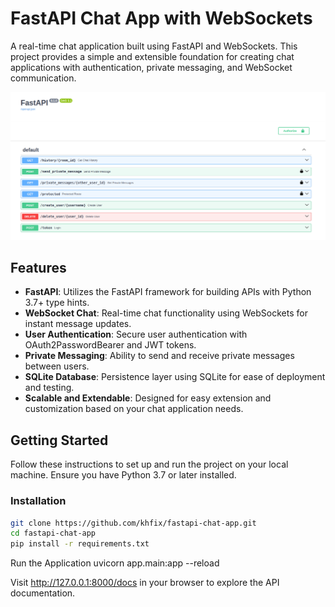 # FastAPI Chat App with WebSockets

A real-time chat application built using FastAPI and WebSockets. This project provides a simple and extensible foundation for creating chat applications with authentication, private messaging, and WebSocket communication.

![FastAPI Chat App](docs.png)

## Features

- **FastAPI**: Utilizes the FastAPI framework for building APIs with Python 3.7+ type hints.
- **WebSocket Chat**: Real-time chat functionality using WebSockets for instant message updates.
- **User Authentication**: Secure user authentication with OAuth2PasswordBearer and JWT tokens.
- **Private Messaging**: Ability to send and receive private messages between users.
- **SQLite Database**: Persistence layer using SQLite for ease of deployment and testing.
- **Scalable and Extendable**: Designed for easy extension and customization based on your chat application needs.

## Getting Started

Follow these instructions to set up and run the project on your local machine. Ensure you have Python 3.7 or later installed.

### Installation

```bash
git clone https://github.com/khfix/fastapi-chat-app.git
cd fastapi-chat-app
pip install -r requirements.txt

```
Run the Application
uvicorn app.main:app --reload

Visit http://127.0.0.1:8000/docs in your browser to explore the API documentation.


